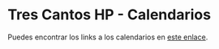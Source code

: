 # Tres Cantos HP - Calendarios

Puedes encontrar los links a los calendarios en [este enlace](https://gist.github.com/davidlmoreno/10a98646b2120f0e2d2fc96e40d9bb70#file-tres_cantos_hp_calendars-md).

